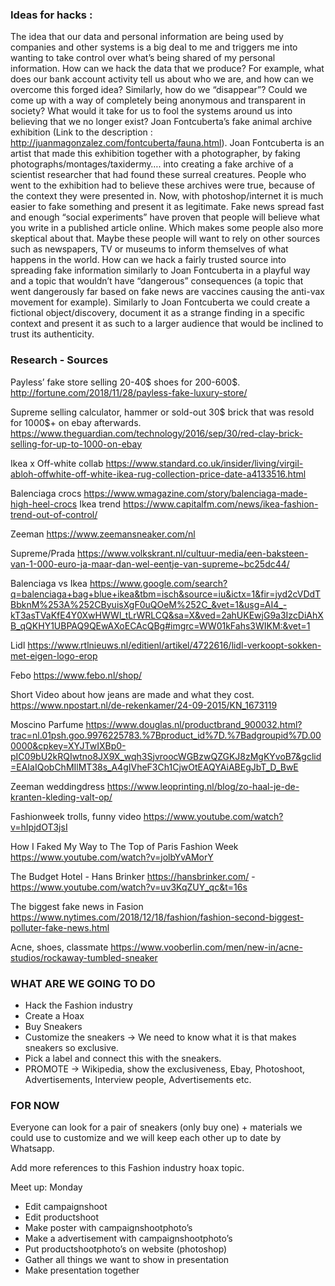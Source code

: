### Ideas for hacks : 

The idea that our data and personal information are being used by companies and other systems is a big deal to me and triggers me into wanting to take control over what’s being shared of my personal information. How can we hack the data that we produce? For example, what does our bank account activity tell us about who we are, and how can we overcome this forged idea?
Similarly, how do we “disappear”? Could we come up with a way of completely being anonymous and transparent in society? What would it take for us to fool the systems around us into believing that we no longer exist? 
Joan Fontcuberta’s fake animal archive exhibition (Link to the description : http://juanmagonzalez.com/fontcuberta/fauna.html). Joan Fontcuberta is an artist that made this exhibition together with a photographer, by faking photographs/montages/taxidermy…. into creating a fake archive of a scientist researcher that had found these surreal creatures.
People who went to the exhibition had to believe these archives were true, because of the context they were presented in.
Now, with photoshop/internet it is much easier to fake something and present it as legitimate. Fake news spread fast and enough “social experiments” have proven that people will believe what you write in a published article online. Which makes some people also more skeptical about that. Maybe these people will want to rely on other sources such as newspapers, TV or museums to inform themselves of what happens in the world.
How can we hack a fairly trusted source into spreading fake information similarly to Joan Fontcuberta in a playful way and a topic that wouldn’t have “dangerous” consequences (a topic that went dangerously far based on fake news are vaccines causing the anti-vax movement for example).
Similarly to Joan Fontcuberta we could create a fictional object/discovery, document it as a strange finding in a specific context and present it as such to a larger audience that would be inclined to trust its authenticity.




### Research - Sources

Payless’ fake store selling 20-40$ shoes for 200-600$. http://fortune.com/2018/11/28/payless-fake-luxury-store/

Supreme selling calculator, hammer or sold-out 30$ brick that was resold for 1000$+ on ebay afterwards. https://www.theguardian.com/technology/2016/sep/30/red-clay-brick-selling-for-up-to-1000-on-ebay

Ikea x Off-white collab https://www.standard.co.uk/insider/living/virgil-abloh-offwhite-off-white-ikea-rug-collection-price-date-a4133516.html

Balenciaga crocs https://www.wmagazine.com/story/balenciaga-made-high-heel-crocs
Ikea trend https://www.capitalfm.com/news/ikea-fashion-trend-out-of-control/

Zeeman 
https://www.zeemansneaker.com/nl 

Supreme/Prada
https://www.volkskrant.nl/cultuur-media/een-baksteen-van-1-000-euro-ja-maar-dan-wel-eentje-van-supreme~bc25dc44/ 

Balenciaga vs Ikea https://www.google.com/search?q=balenciaga+bag+blue+ikea&tbm=isch&source=iu&ictx=1&fir=jyd2cVDdTBbknM%253A%252CByuisXgF0uQOeM%252C_&vet=1&usg=AI4_-kT3asTVaKfE4Y0XwHWWl_tLrWRLCQ&sa=X&ved=2ahUKEwjG9a3IzcDiAhXB_qQKHY1UBPAQ9QEwAXoECAcQBg#imgrc=WW01kFahs3WIKM:&vet=1 

Lidl
https://www.rtlnieuws.nl/editienl/artikel/4722616/lidl-verkoopt-sokken-met-eigen-logo-erop 

Febo
https://www.febo.nl/shop/ 

Short Video about how jeans are made and what they cost. https://www.npostart.nl/de-rekenkamer/24-09-2015/KN_1673119  

Moscino Parfume https://www.douglas.nl/productbrand_900032.html?trac=nl.01psh.goo.9976225783.%7Bproduct_id%7D.%7Badgroupid%7D.000000&cpkey=XYJTwIXBp0-pIC09bU2kRQIwtno8JX9X_wqh3SjvroocWGBzwQZGKJ8zMgKYvoB7&gclid=EAIaIQobChMIlMT38s_A4gIVheF3Ch1CjwOtEAQYAiABEgJbT_D_BwE  

Zeeman weddingdress https://www.leoprinting.nl/blog/zo-haal-je-de-kranten-kleding-valt-op/  

Fashionweek trolls, funny video 
https://www.youtube.com/watch?v=hIpjdOT3jsI

How I Faked My Way to The Top of Paris Fashion Week
https://www.youtube.com/watch?v=jolbYvAMorY

The Budget Hotel - Hans Brinker 
https://hansbrinker.com/ - https://www.youtube.com/watch?v=uv3KqZUY_qc&t=16s 

The biggest fake news in Fasion 
https://www.nytimes.com/2018/12/18/fashion/fashion-second-biggest-polluter-fake-news.html 

Acne, shoes, classmate
https://www.vooberlin.com/men/new-in/acne-studios/rockaway-tumbled-sneaker



### WHAT ARE WE GOING TO DO

- Hack the Fashion industry 
- Create a Hoax
- Buy Sneakers
- Customize the sneakers  -> We need to know what it is that makes sneakers so exclusive. 
- Pick a label and connect this with the sneakers.
- PROMOTE -> Wikipedia, show the exclusiveness, Ebay, Photoshoot, Advertisements, Interview people, Advertisements etc.

### FOR NOW 

Everyone can look for a pair of sneakers (only buy one) + materials we could use to customize and we will keep each other up to date by Whatsapp. 
 
Add more references to this Fashion industry hoax topic. 

Meet up: Monday 

- Edit campaignshoot
- Edit productshoot
- Make poster with campaignshootphoto’s
- Make a advertisement with campaignshootphoto’s
- Put productshootphoto’s on website (photoshop)
- Gather all things we want to show in presentation
- Make presentation together
